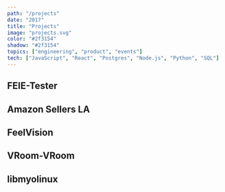 ```yaml
---
path: "/projects"
date: "2017"
title: "Projects"
image: "projects.svg"
color: "#2f3154"
shadow: "#2f3154"
topics: ["engineering", "product", "events"]
tech: ["JavaScript", "React", "Postgres", "Node.js", "Python", "SQL"]
---
```


## FEIE-Tester

## Amazon Sellers LA

## FeelVision

## VRoom-VRoom

## libmyolinux

